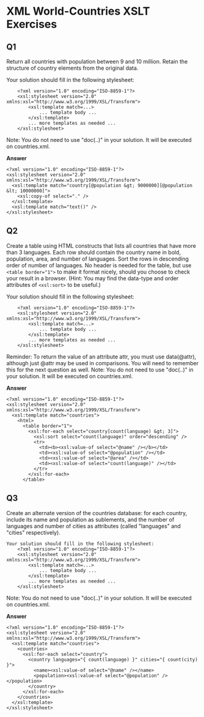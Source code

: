 # XML World-Countries XSLT Exercises

## Q1 

Return all countries with population between 9 and 10 million. Retain the structure of country elements from the original data. 

Your solution should fill in the following stylesheet: 

```
    <?xml version="1.0" encoding="ISO-8859-1"?>
    <xsl:stylesheet version="2.0" xmlns:xsl="http://www.w3.org/1999/XSL/Transform">
        <xsl:template match=...>
            ... template body ...
        </xsl:template>
        ... more templates as needed ...
    </xsl:stylesheet>
```

Note: You do not need to use "doc(..)" in your solution. It will be executed on countries.xml. 

**Answer**

```
<?xml version="1.0" encoding="ISO-8859-1"?>
<xsl:stylesheet version="2.0" xmlns:xsl="http://www.w3.org/1999/XSL/Transform">
  <xsl:template match="country[@population &gt; 9000000][@population &lt; 10000000]">
    <xsl:copy-of select="." />
  </xsl:template>
  <xsl:template match="text()" />
</xsl:stylesheet>
```

## Q2

Create a table using HTML constructs that lists all countries that have more than 3 languages. Each row should contain the country name in bold, population, area, and number of languages. Sort the rows in descending order of number of languages. No header is needed for the table, but use ```<table border="1">``` to make it format nicely, should you choose to check your result in a browser. (Hint: You may find the data-type and order attributes of ```<xsl:sort>``` to be useful.) 

Your solution should fill in the following stylesheet: 

```
    <?xml version="1.0" encoding="ISO-8859-1"?>
    <xsl:stylesheet version="2.0" xmlns:xsl="http://www.w3.org/1999/XSL/Transform">
        <xsl:template match=...>
            ... template body ...
        </xsl:template>
        ... more templates as needed ...
    </xsl:stylesheet>
```

Reminder: To return the value of an attribute attr, you must use data(@attr), although just @attr may be used in comparisons. You will need to remember this for the next question as well. 
Note: You do not need to use "doc(..)" in your solution. It will be executed on countries.xml. 

**Answer**

```
<?xml version="1.0" encoding="ISO-8859-1"?>
<xsl:stylesheet version="2.0" xmlns:xsl="http://www.w3.org/1999/XSL/Transform">
  <xsl:template match="countries">
    <html>
      <table border="1">
        <xsl:for-each select="country[count(language) &gt; 3]">
          <xsl:sort select="count(language)" order="descending" />
          <tr>
            <td><b><xsl:value-of select="@name" /></b></td>
            <td><xsl:value-of select="@population" /></td>
            <td><xsl:value-of select="@area" /></td>
            <td><xsl:value-of select="count(language)" /></td>
          </tr>
        </xsl:for-each>
      </table>
```

## Q3 

Create an alternate version of the countries database: for each country, include its name and population as sublements, and the number of languages and number of cities as attributes (called "languages" and "cities" respectively). 

```
Your solution should fill in the following stylesheet: 
    <?xml version="1.0" encoding="ISO-8859-1"?>
    <xsl:stylesheet version="2.0" xmlns:xsl="http://www.w3.org/1999/XSL/Transform">
        <xsl:template match=...>
            ... template body ...
        </xsl:template>
        ... more templates as needed ...
    </xsl:stylesheet>
```

Note: You do not need to use "doc(..)" in your solution. It will be executed on countries.xml. 

**Answer**

```
<?xml version="1.0" encoding="ISO-8859-1"?>
<xsl:stylesheet version="2.0" xmlns:xsl="http://www.w3.org/1999/XSL/Transform">
  <xsl:template match="countries">
    <countries>
      <xsl:for-each select="country">
        <country languages="{ count(language) }" cities="{ count(city) }">
          <name><xsl:value-of select="@name" /></name>
          <population><xsl:value-of select="@population" /></population>
        </country>
      </xsl:for-each>      
    </countries>
  </xsl:template>
</xsl:stylesheet>
```
